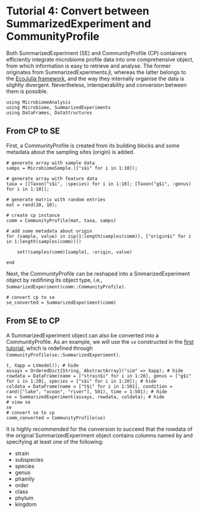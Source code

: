 # Tutorial 4: Convert between SummarizedExperiment and CommunityProfile

Both SummarizedExperiment (SE) and CommunityProfile (CP) containers efficiently integrate microbiome profile data into one comprehensive object, from which information is easy to retrieve and analyse. The former originates from SummarizedExperiments.jl, whereas the latter belongs to the [EcoJulia framework](https://ecojulia.org/), and the way they internally organise the data is slightly divergent. Nevertheless, interoperability and conversion between them is possible.

```@setup cp
using MicrobiomeAnalysis
using Microbiome, SummarizedExperiments
using DataFrames, DataStructures
```

## From CP to SE

First, a CommunityProfile is created from its building blocks and some metadata about the sampling sites (origin) is added.

```@example cp
# generate array with sample data
samps = MicrobiomeSample.(["s$i" for i in 1:10]);

# generate array with feature data
taxa = [[Taxon("s$i", :species) for i in 1:10]; [Taxon("g$i", :genus) for i in 1:10]];

# generate matrix with random entries
mat = rand(20, 10);

# create cp instance
comm = CommunityProfile(mat, taxa, samps)

# add some metadata about origin
for (sample, value) in zip(1:length(samples(comm)), ["origin$i" for i in 1:length(samples(comm))])

    set!(samples(comm)[sample], :origin, value)

end
```

Next, the CommunityProfile can be reshaped into a SmmarizedExperiment object by redifining its object type, i.e., `SummarizedExperiment(comm::CommunityProfile)`.

```@example cp1
# convert cp to se
se_converted = SummarizedExperiment(comm)
```

## From SE to CP

A SummarizedExperiment object can also be converted into a CommunityProfile. As an example, we will use the `se` constructed in the [first tutorial](https://juliaturkudatascience.github.io/MicrobiomeAnalysis.jl/dev/example1/), which is redefined through `CommunityProfile(se::SummarizedExperiment)`.

```@example cp
t, Xapp = LVmodel(); # hide
assays = OrderedDict{String, AbstractArray}("sim" => Xapp); # hide
rowdata = DataFrame(name = ["strain$i" for i in 1:20], genus = ["g$i" for i in 1:20], species = ["s$i" for i in 1:20]); # hide
coldata = DataFrame(name = ["t$i" for i in 1:501], condition = rand(["lake", "ocean", "river"], 501), time = 1:501); # hide
se = SummarizedExperiment(assays, rowdata, coldata); # hide
# view se
se
# convert se to cp
comm_converted = CommunityProfile(se)
```

It is highly recommended for the conversion to succeed that the rowdata of the original SummarizedExperiment object contains columns named by and specifying at least one of the following:

* strain
* subspecies
* species
* genus
* phamily
* order
* class
* phylum
* kingdom

